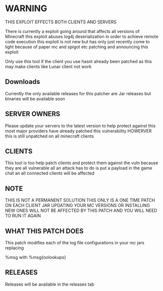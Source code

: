 # WARNING
THIS EXPLOIT EFFECTS BOTH CLIENTS AND SERVERS

There is currently a exploit going around that affects all versions of Minecraft this exploit
abuses log4j deserialization in order to achieve remote code execution this exploit is not new but has
only just recently come to light because of paper mc and spigot etc patching and announcing this exploit

Only use this tool if the client you use hasnt already been patched as this may make clients like Lunar client
not work 

## Downloads
Currently the only available releases for this patcher are Jar releases but binaries will be available soon

## SERVER OWNERS
Please update your servers to the latest version to help protect against this most major
providers have already patched this vulnerability HOWERVER this is still unpatched on
all minecraft clients 

## CLIENTS
This tool is too help patch clients and protect them against the vuln because they are all vulnerable
all an attack has to do is put a payload in the game chat an all connected clients will be affected

## NOTE
THIS IS NOT A PERMANENT SOLUTION THIS ONLY IS A ONE TIME PATCH ON EACH CLIENT JAR UPDATING YOUR
MC VERSIONS OR INSTALLING NEW ONES WILL NOT BE AFFECTED BY THIS PATCH
AND YOU WILL NEED TO RUN IT AGAIN

## WHAT THIS PATCH DOES
This patch modifies each of the log file configurations in your mc jars replacing 

%msg with %msg{nolookups}

## RELEASES
Releases will be available in the releases tab
